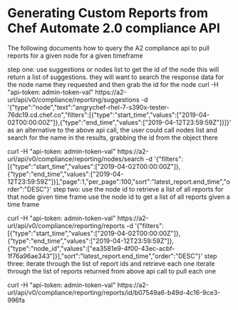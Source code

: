 # Generating Custom Reports from Chef Automate 2.0 compliance API
The following documents how to query the A2 compliance api to pull reports for a given node for a given timeframe

step one: use suggestions or nodes list to get the id of the node
this will return a list of suggestions.
they will want to search the response data for the node name they requested and then grab the id for the node
curl -H "api-token: admin-token-val" https://a2-url/api/v0/compliance/reporting/suggestions -d '{"type":"node","text":"angrychef-rhel-7-s390x-tester-76dc19.cd.chef.co","filters":[{"type":"start_time","values":["2019-04-02T00:00:00Z"]},{"type":"end_time","values":["2019-04-12T23:59:59Z"]}]}'
as an alternative to the above api call, the user could call nodes list and search for the name in the results, grabbing the id from the object there

curl -H "api-token: admin-token-val" https://a2-url/api/v0/compliance/reporting/nodes/search -d '{"filters":[{"type":"start_time","values":["2019-04-02T00:00:00Z"]},{"type":"end_time","values":["2019-04-12T23:59:59Z"]}],"page":1,"per_page":100,"sort":"latest_report.end_time","order":"DESC"}'
step two: use the node id to retrieve a list of all reports for that node given time frame
use the node id to get a list of all reports given a time frame

curl -H "api-token: admin-token-val" https://a2-url/api/v0/compliance/reporting/reports -d '{"filters":[{"type":"start_time","values":["2019-04-02T00:00:00Z"]},{"type":"end_time","values":["2019-04-12T23:59:59Z"]},{"type":"node_id","values":["ea3581e9-4f00-43ec-acbf-1f76a96ae343"]}],"sort":"latest_report.end_time","order":"DESC"}'
step three: iterate through the list of report ids and retrieve each one
iterate through the list of reports returned from above api call to pull each one

curl -H "api-token: admin-token-val" https://a2-url/api/v0/compliance/reporting/reports/id/b07549a6-b49d-4c16-9ce3-996fa
